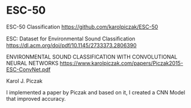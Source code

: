 # ESC-50
ESC-50 Classification
https://github.com/karolpiczak/ESC-50

ESC: Dataset for Environmental Sound Classiﬁcation
https://dl.acm.org/doi/pdf/10.1145/2733373.2806390

ENVIRONMENTAL SOUND CLASSIFICATION WITH CONVOLUTIONAL NEURAL NETWORKS
https://www.karolpiczak.com/papers/Piczak2015-ESC-ConvNet.pdf

Karol J. Piczak

I implemented a paper by Piczak and based on it, I created a CNN Model that improved accuracy.
